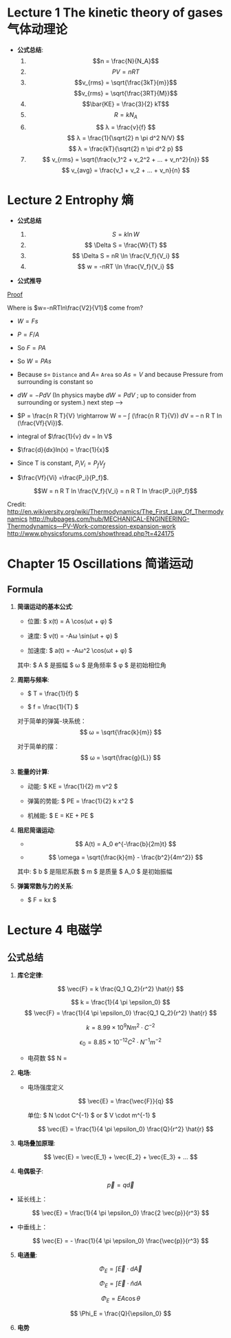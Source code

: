 # Lecture 1 The kinetic theory of gases 气体动理论

- **公式总结**:
   1. $$n = \frac{N}{N_A}$$
   2. $$PV = nRT$$
   3. $$v_{rms} = \sqrt{\frac{3kT}{m}}$$
      $$v_{rms} = \sqrt{\frac{3RT}{M}}$$
   4. $$\bar{KE} = \frac{3}{2} kT$$
   5. $$ R = k N_A $$
   6. $$ λ = \frac{v}{f} $$
      $$ λ = \frac{1}{\sqrt{2} n \pi d^2 N/V} $$
      $$ λ = \frac{kT}{\sqrt{2} n \pi d^2 p} $$
   7. $$ v_{rms} = \sqrt{\frac{v_1^2 + v_2^2 + ... + v_n^2}{n}} $$
      $$ v_{avg} = \frac{v_1 + v_2 + ... + v_n}{n} $$

# Lecture 2 Entrophy 熵

- **公式总结**

    1. $$ S = k \ln W $$
    2. $$ \Delta S = \frac{W}{T} $$
    3. $$ \Delta S = nR \ln \frac{V_f}{V_i} $$
    4. $$ w = -nRT \ln \frac{V_f}{V_i} $$

- **公式推导**

[Proof](https://chinchongcha.wordpress.com/2010/10/10/where-is-wnrt-ln-v2v1/)

Where is  $w=-nRTln\frac{V2}{V1}$ come from?

- $W=Fs$
- $P=F/A$
- So $F=PA$
- So $W=PAs$
- Because $s=$ `Distance` and $A=$ `Area` so $As= V$ and because Pressure from surrounding is constant so
- $dW= -P dV$ (In physics maybe $dW = P dV$ ; up to consider from surrounding or system.)           next step –>

- $P = \frac{n R T}{V} \rightarrow W = – ∫ (\frac{n R T}{V}) dV = – n R T ln (\frac{Vf}{Vi})$.
- integral of $\frac{1}{v} dv = ln V$
- $\frac{d}{dx}ln(x) = \frac{1}{x}$

- Since T is constant, $P_i V_i = P_f V_f$
- $\frac{Vf}{Vi} =\frac{P_i}{P_f}$.

$$W = n R T ln \frac{V_f}{V_i} = n R T ln \frac{P_i}{P_f}$$

Credit:
http://en.wikiversity.org/wiki/Thermodynamics/The_First_Law_Of_Thermodynamics
http://hubpages.com/hub/MECHANICAL-ENGINEERING-Thermodynamics—PV-Work-compression-expansion-work
http://www.physicsforums.com/showthread.php?t=424175

# Chapter 15 Oscillations 简谐运动

## Formula

1. **简谐运动的基本公式**:
   
   - 位置: $ x(t) = A \cos(ωt + φ) $
   
   - 速度: $ v(t) = -Aω \sin(ωt + φ) $

   - 加速度: $ a(t) = -Aω^2 \cos(ωt + φ) $
   
   其中:
   $ A $ 是振幅
   $ ω $ 是角频率
   $ φ $ 是初始相位角

2. **周期与频率**:

   - $ T = \frac{1}{f} $
   
   - $ f = \frac{1}{T} $
   
   对于简单的弹簧-块系统：$$ ω = \sqrt{\frac{k}{m}} $$

   对于简单的摆：$$ ω = \sqrt{\frac{g}{L}} $$

3. **能量的计算**:

   - 动能: $ KE = \frac{1}{2} m v^2 $

   - 弹簧的势能: $ PE = \frac{1}{2} k x^2 $

   - 机械能: $ E = KE + PE $

4. **阻尼简谐运动**:
   
   - $$ A(t) = A_0 e^{-\frac{b}{2m}t} $$

   - $$ \omega = \sqrt{\frac{k}{m} - \frac{b^2}{4m^2}} $$

   其中: $ b $ 是阻尼系数 $ m $ 是质量 $ A_0 $ 是初始振幅

5. **弹簧常数与力的关系**:

   - $ F = kx $


# Lecture 4 电磁学

## 公式总结

1. **库仑定律**:

   $$ \vec{F} = k \frac{Q_1 Q_2}{r^2} \hat{r} $$

   $$ k = \frac{1}{4 \pi \epsilon_0} $$
   $$ \vec{F} = \frac{1}{4 \pi \epsilon_0} \frac{Q_1 Q_2}{r^2} \hat{r} $$

   $$ k = 8.99 \times 10^9 N m^2 \cdot C^{-2} $$

   $$ \epsilon_0 = 8.85 \times 10^{-12} C^2 \cdot N^{-1} m^{-2} $$

   - 电荷数
   $$ N = 

2. **电场**:

   - 电场强度定义

      $$ \vec{E} = \frac{\vec{F}}{q} $$

      单位: $ N \cdot C^{-1} $ or $ V \cdot m^{-1} $

      $$ \vec{E} = \frac{1}{4 \pi \epsilon_0} \frac{Q}{r^2} \hat{r} $$

3. **电场叠加原理**:

   $$ \vec{E} = \vec{E_1} + \vec{E_2} + \vec{E_3} + ... $$

4. **电偶极子**:

   $$ \vec{p} = q \vec{d} $$

- 延长线上：
   
   $$ \vec{E} = \frac{1}{4 \pi \epsilon_0} \frac{2 \vec{p}}{r^3} $$

- 中垂线上：
   
   $$ \vec{E} = - \frac{1}{4 \pi \epsilon_0} \frac{\vec{p}}{r^3} $$

5. **电通量**:
   
      $$ \Phi_E = \int \vec{E} \cdot d\vec{A} $$
   
      $$ \Phi_E = \int \vec{E} \cdot \hat{n} dA $$
   
      $$ \Phi_E = EA \cos \theta $$
   
      $$ \Phi_E = \frac{Q}{\epsilon_0} $$

6. **电势**



